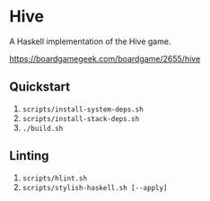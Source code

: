 # Hive

A Haskell implementation of the Hive game.

https://boardgamegeek.com/boardgame/2655/hive

## Quickstart

1. `scripts/install-system-deps.sh`
1. `scripts/install-stack-deps.sh`
1. `./build.sh`

## Linting

1. `scripts/hlint.sh`
1. `scripts/stylish-haskell.sh [--apply]`
